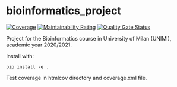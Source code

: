 # bioinformatics_project

[![Coverage](https://sonarcloud.io/api/project_badges/measure?project=gabrielecerizza_bioinformatics_project&metric=coverage)](https://sonarcloud.io/dashboard?id=gabrielecerizza_bioinformatics_project)
[![Maintainability Rating](https://sonarcloud.io/api/project_badges/measure?project=gabrielecerizza_bioinformatics_project&metric=sqale_rating)](https://sonarcloud.io/dashboard?id=gabrielecerizza_bioinformatics_project)
[![Quality Gate Status](https://sonarcloud.io/api/project_badges/measure?project=gabrielecerizza_bioinformatics_project&metric=alert_status)](https://sonarcloud.io/dashboard?id=gabrielecerizza_bioinformatics_project)

Project for the Bioinformatics course in University of Milan (UNIMI), academic year 2020/2021.

Install with:

    pip install -e .

Test coverage in htmlcov directory and coverage.xml file.